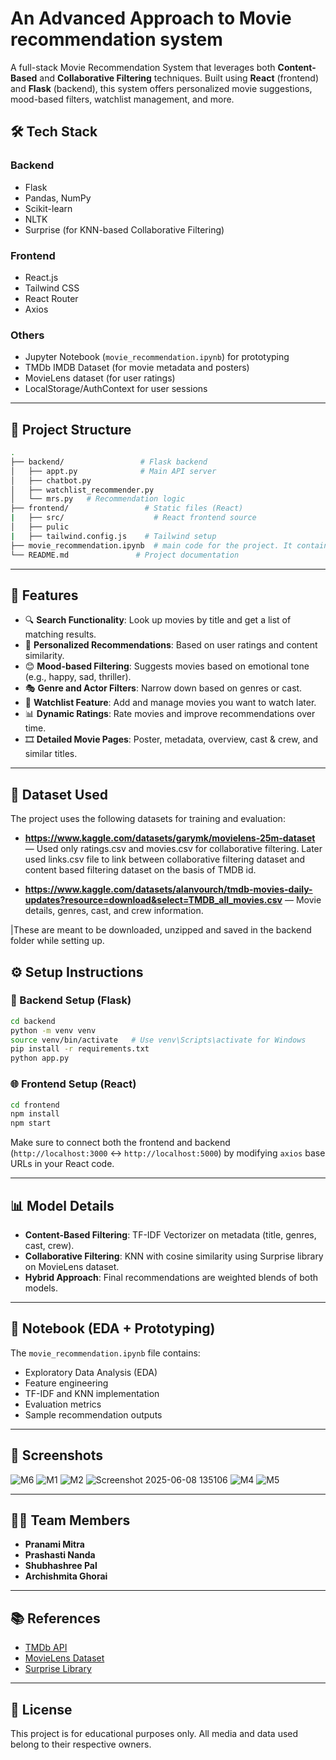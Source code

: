 # An Advanced Approach to Movie recommendation system

A full-stack Movie Recommendation System that leverages both **Content-Based** and **Collaborative Filtering** techniques. Built using **React** (frontend) and **Flask** (backend), this system offers personalized movie suggestions, mood-based filters, watchlist management, and more.

## 🛠️ Tech Stack

### Backend
- Flask
- Pandas, NumPy
- Scikit-learn
- NLTK
- Surprise (for KNN-based Collaborative Filtering)

### Frontend
- React.js
- Tailwind CSS
- React Router
- Axios

### Others
- Jupyter Notebook (`movie_recommendation.ipynb`) for prototyping
- TMDb IMDB Dataset (for movie metadata and posters)
- MovieLens dataset (for user ratings)
- LocalStorage/AuthContext for user sessions

---

## 📁 Project Structure

```bash
.
├── backend/                 # Flask backend
│   ├── appt.py              # Main API server
│   ├── chatbot.py 
│   ├── watchlist_recommender.py
│   └── mrs.py   # Recommendation logic
├── frontend/                 # Static files (React)
|   ├── src/                    # React frontend source
│   ├── pulic
|   ├── tailwind.config.js    # Tailwind setup
├── movie_recommendation.ipynb  # main code for the project. It contains the recommendation models.
└── README.md               # Project documentation
````

---

## 🚀 Features

* 🔍 **Search Functionality**: Look up movies by title and get a list of matching results.
* 🌟 **Personalized Recommendations**: Based on user ratings and content similarity.
* 😊 **Mood-based Filtering**: Suggests movies based on emotional tone (e.g., happy, sad, thriller).
* 🎭 **Genre and Actor Filters**: Narrow down based on genres or cast.
* 🛒 **Watchlist Feature**: Add and manage movies you want to watch later.
* 📊 **Dynamic Ratings**: Rate movies and improve recommendations over time.
* 🎞️ **Detailed Movie Pages**: Poster, metadata, overview, cast & crew, and similar titles.

---

## 📂 Dataset Used
The project uses the following datasets for training and evaluation:

* **https://www.kaggle.com/datasets/garymk/movielens-25m-dataset** — Used only ratings.csv and movies.csv for collaborative filtering. Later used links.csv file to link between collaborative filtering dataset and content based filtering dataset on the basis of TMDB id.

* **https://www.kaggle.com/datasets/alanvourch/tmdb-movies-daily-updates?resource=download&select=TMDB_all_movies.csv** — Movie details, genres, cast, and crew information.

|These are meant to be downloaded, unzipped and saved in the backend folder while setting up. 

## ⚙️ Setup Instructions

### 🔧 Backend Setup (Flask)

```bash
cd backend
python -m venv venv
source venv/bin/activate   # Use venv\Scripts\activate for Windows
pip install -r requirements.txt
python app.py
```

### 🌐 Frontend Setup (React)

```bash
cd frontend
npm install
npm start
```

Make sure to connect both the frontend and backend (`http://localhost:3000` ↔ `http://localhost:5000`) by modifying `axios` base URLs in your React code.

---

## 📊 Model Details

* **Content-Based Filtering**: TF-IDF Vectorizer on metadata (title, genres, cast, crew).
* **Collaborative Filtering**: KNN with cosine similarity using Surprise library on MovieLens dataset.
* **Hybrid Approach**: Final recommendations are weighted blends of both models.

---

## 📓 Notebook (EDA + Prototyping)

The `movie_recommendation.ipynb` file contains:

* Exploratory Data Analysis (EDA)
* Feature engineering
* TF-IDF and KNN implementation
* Evaluation metrics
* Sample recommendation outputs

---

## 📸 Screenshots

![M6](https://github.com/user-attachments/assets/ddbf379e-1fe0-4342-961c-3e4dfb0e9450)
![M1](https://github.com/user-attachments/assets/d9b67c2a-dd81-4637-928f-7b83a10975d8)
![M2](https://github.com/user-attachments/assets/d545c082-65ec-4279-aef7-e146823ddcdf)
![Screenshot 2025-06-08 135106](https://github.com/user-attachments/assets/9984e75b-09be-44e9-8438-64e632f979d7)
![M4](https://github.com/user-attachments/assets/b2dd2065-3def-41c0-b713-ff72b6f7c4e0)
![M5](https://github.com/user-attachments/assets/39eda73a-6de2-4e20-9654-a11c37d6513f)

---

## 👩‍💻 Team Members

* **Pranami Mitra**
* **Prashasti Nanda**
* **Shubhashree Pal**
* **Archishmita Ghorai**

---

## 📚 References

* [TMDb API](https://www.themoviedb.org/documentation/api)
* [MovieLens Dataset](https://grouplens.org/datasets/movielens/)
* [Surprise Library](https://surpriselib.com/)

---

## 📄 License

This project is for educational purposes only. All media and data used belong to their respective owners.
